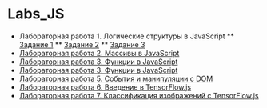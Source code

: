 # Labs_JS


* Лабораторная работа 1. Логические структуры в JavaScript 
    ** [Задание 1]()
    ** [Задание 2]()
    ** [Задание 3]()
* [Лабораторная работа 2. Массивы в JavaScript ](https://github.com/KharlamovaAnn/Labs_JS/blob/main/Lab2.js)
* [Лабораторная работа 3. Функции в JavaScript ]()
* [Лабораторная работа 3. Функции в JavaScript ]()
* [Лабораторная работа 5. События и манипуляции с DOM ]()
* [Лабораторная работа 6. Введение в TensorFlow.js ]()
* [Лабораторная работа 7. Классификация изображений с TensorFlow.js ]()
